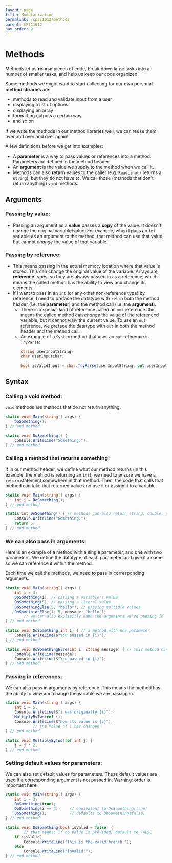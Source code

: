 ```yaml
---
layout: page
title: Modularization
permalink: /cpsc1012/methods
parent: CPSC1012
nav_order: 9
---
```


# Methods

Methods let us **re-use** pieces of code, break down large tasks into a number of smaller tasks, and help us keep our code organized.

Some methods we might want to start collecting for our own personal **method libraries** are:
- methods to read and validate input from a user
- displaying a list of options
- displaying an array
- formatting outputs a certain way
- and so on

If we write the methods in our method libraries well, we can reuse them over and over and over again!

A few definitions before we get into examples:
- A **parameter** is a way to pass values or references into a method. Parameters are defined in the method header.
- An **argument** is the value we supply to the method when we call it.
- Methods can also **return** values to the caller (e.g. `ReadLine()` returns a `string`), but they do not have to. We call those (methods that don't return anything) `void` methods.


## Arguments

### Passing by value:
- Passing an argument as a **value** passes a **copy** of the value. It doesn't change the original variable/value. For example, when I pass an `int` variable as an argument to the method, that  method can use that value, but cannot *change* the value of that variable.

### Passing by reference:
- This means passing in the actual memory location where that value is stored. This can change the original value of the variable. Arrays are **reference** types, so they are always passed in as a reference, which means the called method has the ability to view and change its elements.
- If I want to pass in an `int` (or any other non-reference type) by reference, I need to preface the datatype with `ref` in both the method header (i.e. the **parameter**) and the method call (i.e. the **argument**).
  - There is a special kind of reference called an `out` reference: this means the called method can *change* the value of the referenced variable, but it cannot *view* the current value. To use an `out` reference, we preface the datatype with `out` in both the method header and the method call.
  - An example of a `System` method that uses an `out` reference is `TryParse`:
    ```csharp
    string userInputString;
    char userInputChar;
    ...
    bool isValidInput = char.TryParse(userInputString, out userInputChar);
    ```

## Syntax

### Calling a void method:
`void` methods are methods that do not return anything.
```csharp
static void Main(string[] args) {
    DoSomething();
} // end method

static void DoSomething() {
    Console.WriteLine("Something.");
} // end method
```

### Calling a method that returns something:
If in our method header, we define what our method returns (in this example, the method is returning an `int`), we need to ensure we have a `return` statement somewhere in that method. Then, the code that calls that method can take that returned value and use it or assign it to a variable.
```csharp
static void Main(string[] args) {
    int i = DoSomething();
} // end method

static int DoSomething() { // methods can also return string, double, etc.
    Console.WriteLine("Something.");
    return 5;
} // end method
```

### We can also pass in arguments:
Here is an example of a method with a single parameter, and one with two parameters. We define the datatype of each parameter, and give it a name so we can reference it within the method.

Each time we call the methods, we need to pass in corresponding arguments.
```csharp
static void Main(string[] args) {
    int i = 3;
    DoSomething(i); // passing a variable's value
    DoSomething(5); // passing a literal value
    DoSomethingElse(5, "hello"); // passing multiple values
    DoSomethingElse(i: 5, message: "hello");  
        // we can also explicitly name the arguments we're passing in
} // end method

static void DoSomething(int i) { // a method with one parameter
    Console.WriteLine($"You passed in {i}");
} // end method

static void DoSomethingElse(int i, string message) { // this method has two parameters
    Console.WriteLine(message);
    Console.WriteLine($"You passed in {i}");
} // end method
```

### Passing in references:
We can also pass in arguments by reference. This means the method has the ability to view and change the variable we are passing in.
```csharp
static void Main(string[] args) {
    int i = 5;
    Console.WriteLine($"i was originally {i}");
    MultiplyByTwo(ref i);
    Console.WriteLine($"now its value is {i}");
            // the value of i has changed
} // end method

static void MultiplyByTwo(ref int j) {
    j = j * 2;
} // end method
```

### Setting default values for parameters:
We can also set default values for parameters. These default values are used if a corresponding argument is not passed in. Warning: order is important here!
```csharp
static void Main(string[] args) {
    int i = 3;
    DoSomething(true);
    DoSomething(i == 3);    // equivalent to DoSomething(true)
    DoSomething();          // defaults to DoSomething(false)
} // end method

static void DoSomething(bool isValid = false) { 
        // that means: if no value is provided, default to FALSE
    if (isValid)
        Console.WriteLine("This is the valid branch.");
    else
        Console.WriteLine("Invalid!");
} // end method
```
